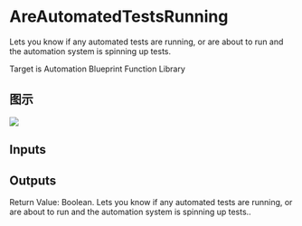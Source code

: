# AreAutomatedTestsRunning

Lets you know if any automated tests are running, or are about to run and the automation system is spinning up tests.

Target is Automation Blueprint Function Library

## 图示

![]($-20221218-18093169.png)

## Inputs

## Outputs

Return Value: Boolean. Lets you know if any automated tests are running, or are about to run and the automation system is spinning up tests..

